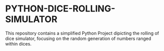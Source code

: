 # PYTHON-DICE-ROLLING-SIMULATOR
This repository contains a simplified Python Project dipicting the rolling of dice simulator, focusing on the random generation of numbers ranged within dices.
